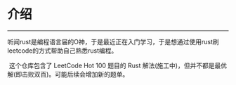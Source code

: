 # 介绍

___

​	听闻rust是编程语言届的O神，于是最近正在入门学习，于是想通过使用rust刷leetcode的方式帮助自己熟悉rust编程。

​	这个仓库包含了 LeetCode Hot 100 题目的 Rust 解法(施工中)，但并不都是最优解(即击败双百)。可能后续会增加新的题单。

